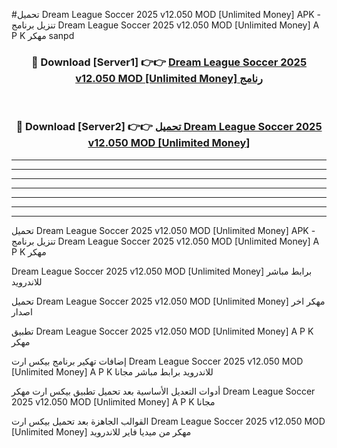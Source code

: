 #تحميل Dream League Soccer 2025 v12.050 MOD [Unlimited Money]  APK - تنزيل برنامج Dream League Soccer 2025 v12.050 MOD [Unlimited Money]  A P K مهكر sanpd 



<div align="center">
<h3>🔴 Download [Server1] 👉👉 <a href="https://apkdownload10.web.app/?title=Dream League Soccer 2025 v12.050 MOD [Unlimited Money] ">Dream League Soccer 2025 v12.050 MOD [Unlimited Money]  رنامج</a></h3><br>

<h3>🔴 Download [Server2] 👉👉 <a href="https://apkdownload10.web.app/?title=Dream League Soccer 2025 v12.050 MOD [Unlimited Money] ">تحميل Dream League Soccer 2025 v12.050 MOD [Unlimited Money]  </a></h3>
</div>


----------------------------------------------------------

----------------------------------------------------------

----------------------------------------------------------

----------------------------------------------------------

----------------------------------------------------------

----------------------------------------------------------

----------------------------------------------------------

تحميل Dream League Soccer 2025 v12.050 MOD [Unlimited Money]  APK - تنزيل برنامج Dream League Soccer 2025 v12.050 MOD [Unlimited Money]  A P K مهكر

Dream League Soccer 2025 v12.050 MOD [Unlimited Money]  برابط مباشر للاندرويد

تحميل Dream League Soccer 2025 v12.050 MOD [Unlimited Money]  مهكر اخر اصدار

تطبيق Dream League Soccer 2025 v12.050 MOD [Unlimited Money]  A P K مهكر

إضافات تهكير برنامج بيكس ارت Dream League Soccer 2025 v12.050 MOD [Unlimited Money]  A P K للاندرويد برابط مباشر مجانا

أدوات التعديل الأساسية بعد تحميل تطبيق بيكس ارت مهكر Dream League Soccer 2025 v12.050 MOD [Unlimited Money]  A P K مجانا

القوالب الجاهزة بعد تحميل بيكس ارت Dream League Soccer 2025 v12.050 MOD [Unlimited Money]  مهكر من ميديا فاير للاندرويد


